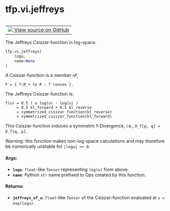 <div itemscope itemtype="http://developers.google.com/ReferenceObject">
<meta itemprop="name" content="tfp.vi.jeffreys" />
<meta itemprop="path" content="Stable" />
</div>

# tfp.vi.jeffreys


<table class="tfo-notebook-buttons tfo-api" align="left">

<td>
  <a target="_blank" href="https://github.com/tensorflow/probability/blob/master/tensorflow_probability/python/vi/csiszar_divergence.py">
    <img src="https://www.tensorflow.org/images/GitHub-Mark-32px.png" />
    View source on GitHub
  </a>
</td></table>



The Jeffreys Csiszar-function in log-space.

``` python
tfp.vi.jeffreys(
    logu,
    name=None
)
```



<!-- Placeholder for "Used in" -->

A Csiszar-function is a member of,

```none
F = { f:R_+ to R : f convex }.
```

The Jeffreys Csiszar-function is:

```none
f(u) = 0.5 ( u log(u) - log(u) )
     = 0.5 kl_forward + 0.5 kl_reverse
     = symmetrized_csiszar_function(kl_reverse)
     = symmetrized_csiszar_function(kl_forward)
```

This Csiszar-function induces a symmetric f-Divergence, i.e.,
`D_f[p, q] = D_f[q, p]`.

Warning: this function makes non-log-space calculations and may therefore be
numerically unstable for `|logu| >> 0`.

#### Args:


* <b>`logu`</b>: `float`-like `Tensor` representing `log(u)` from above.
* <b>`name`</b>: Python `str` name prefixed to Ops created by this function.


#### Returns:


* <b>`jeffreys_of_u`</b>: `float`-like `Tensor` of the Csiszar-function evaluated
  at `u = exp(logu)`.